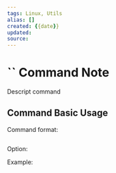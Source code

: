 ```yaml
---
tags: Linux, Utils
alias: []
created: {{date}}
updated:
source:
---
```


# `` Command Note
Descript command

## Command Basic Usage
Command format:
```bash
```

Option:

Example:
```bash
```